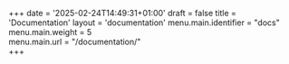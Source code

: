 +++
date = '2025-02-24T14:49:31+01:00'
draft = false
title = 'Documentation'
layout = 'documentation'
menu.main.identifier = "docs"
menu.main.weight = 5       
menu.main.url = "/documentation/"  
+++
